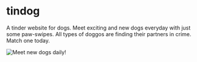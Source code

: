 # tindog
A tinder website for dogs. Meet exciting and new dogs everyday with just some paw-swipes. 
All types of doggos are finding their partners in crime. Match one today.

![Meet new dogs daily!](![image](https://github.com/gargajit/tindog/assets/118595104/c278e69e-337a-455e-a403-f7d09b4b894b)
)
